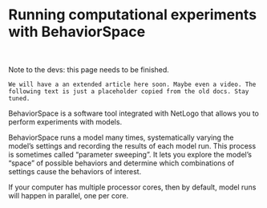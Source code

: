 # Running computational experiments with BehaviorSpace

&nbsp;

<p class="badge badge-warning">Note to the devs: this page needs to be finished.</p>

`We will have a an extended article here soon. Maybe even a video. The following text is just a placeholder copied from the old docs. Stay tuned.`

BehaviorSpace is a software tool integrated with NetLogo that allows you to perform experiments with models.

BehaviorSpace runs a model many times, systematically varying the model’s settings and recording the results of each model run. This process is sometimes called “parameter sweeping”. It lets you explore the model’s “space” of possible behaviors and determine which combinations of settings cause the behaviors of interest.

If your computer has multiple processor cores, then by default, model runs will happen in parallel, one per core.